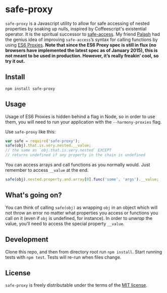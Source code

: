 # safe-proxy

`safe-proxy` is a Javascript utility to allow for safe accessing of nested properties by soaking up nulls, inspired by Coffeescript's existential operator. It is the spiritual successor to [safe-access](https://github.com/erictrinh/safe-access). My friend [Palash](https://github.com/palasha) had the genius idea of improving `safe-access`’s syntax for calling functions by using [ES6 Proxies](https://developer.mozilla.org/en-US/docs/Web/JavaScript/Reference/Global_Objects/Proxy). **Note that since the ES6 Proxy spec is still in flux (no browsers have implemented the latest spec as of January 2015), this is not meant to be used in production. However, it’s really freakin’ cool, so try it out.**

## Install

```
npm install safe-proxy
```

## Usage

Usage of ES6 Proxies is hidden behind a flag in Node, so in order to use them, you will need to run your application with the `--harmony-proxies` flag.

Use `safe-proxy` like this:

```javascript
var safe = require('safe-proxy');
safe(obj).that.is.very.nested.__value;
// the same as `obj.that.is.very.nested` EXCEPT
// returns undefined if any property in the chain is undefined
```

You can access arrays and call functions as you normally would. Just remember to access `__value` at the end.

```javascript
safe(obj).nested.property.and.array[0].func('some', 'args').__value;
```

## What's going on?

You can think of calling `safe(obj)` as wrapping `obj` in an object which will not throw an error no matter what properties you access or functions you call on it (even if `obj` is undefined, for instance). In order to *unwrap* the value, you’ll need to access the special property `__value`.

## Development

Clone this repo, and then from directory root run `npm install`. Start running tests with `npm test`. Tests will re-run when files change.

## License

`safe-proxy` is freely distributable under the terms of the [MIT license](LICENSE).

